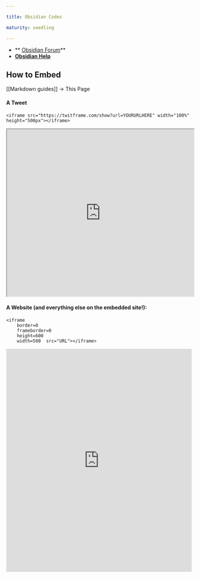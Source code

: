 ```yaml
---

title: Obsidian Codes

maturity: seedling

---
```


- ** [Obsidian Forum](https://forum.obsidian.md/)**
-  **[Obsidian Help](https://help.obsidian.md)**

## How to Embed
[[Markdown guides]] -> This Page

#### A Tweet

```
<iframe src="https://twitframe.com/show?url=YOURURLHERE" width="100%" height="500px"></iframe>
```

<iframe src="https://twitframe.com/show?url=https://twitter.com/ameyawarde/status/1385343386522054658?s=20" width="100%" height="450px"></iframe>


#### A Website (and everything else on the embedded site!):

```
<iframe
    border=0
    frameborder=0
    height=600
    width=500  src="URL"></iframe>
```

<iframe
    border=0
    frameborder=0
    height=600
    width=500  src="https://publish.obsidian.md/help/How+to/Embed+files"></iframe>